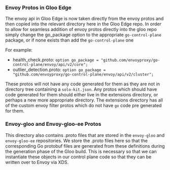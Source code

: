 ### Envoy Protos in Gloo Edge

The envoy api in Gloo Edge is now taken directly from the envoy protos and then copied into the relevant directory
here in the Gloo Edge repo. In order to allow for seamless addition of envoy protos directly into the gloo repo simply
change the go_package option to the appropriate `go-control-plane` package, or if none exists than add the `go-control-plane` one

For example:
 * health_check.proto: `option go_package = "github.com/envoyproxy/go-control-plane/envoy/api/v2/core";`
 * outlier_detection.proto: `option go_package = "github.com/envoyproxy/go-control-plane/envoy/api/v2/cluster";`

These protos will not have any code generated for them as they are not in directory tree containing a `solo-kit.json`.
Any protos which should have code generated for them should either live in the extensions directory, or perhaps a new
more appropriate directory. The extensions directory has all of the custom envoy filter protos which do not have `go`
code pre generated for them.

### Envoy-gloo and Envoy-gloo-ee Protos

This directory also contains .proto files that are stored in the `envoy-gloo` and `envoy-gloo-ee` repositories. We store the
.proto files here so that the corresponding Go protobuf files are generated from these definitions during the generation phase of
the Gloo build. This is necessary so that we can instantiate these objects in our control plane code so that they can be written
over to Envoy via XDS.
